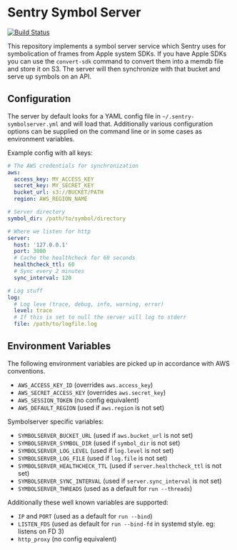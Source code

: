 # Sentry Symbol Server

[![Build Status](https://travis-ci.org/getsentry/symbolserver.svg?branch=master)](https://travis-ci.org/getsentry/symbolserver)

This repository implements a symbol server service which Sentry uses for
symbolication of frames from Apple system SDKs.  If you have Apple SDKs
you can use the `convert-sdk` command to convert them into a memdb file
and store it on S3.  The server will then synchronize with that bucket
and serve up symbols on an API.

## Configuration

The server by default looks for a YAML config file in
`~/.sentry-symbolserver.yml` and will load that.  Additionally various
configuration options can be supplied on the command line or in some
cases as environment variables.

Example config with all keys:

```yaml
# The AWS credentials for synchronization
aws:
  access_key: MY_ACCESS_KEY
  secret_key: MY_SECRET_KEY
  bucket_url: s3://BUCKET/PATH
  region: AWS_REGION_NAME

# Server directory
symbol_dir: /path/to/symbol/directory

# Where we listen for http
server:
  host: '127.0.0.1'
  port: 3000
  # Cache the healthcheck for 60 seconds
  healthcheck_ttl: 60
  # Sync every 2 minutes
  sync_interval: 120

# Log stuff
log:
  # Log leve (trace, debug, info, warning, error)
  level: trace
  # If this is set to null the server will log to stderr
  file: /path/to/logfile.log
```

## Environment Variables

The following environment variables are picked up in accordance with
AWS conventions.

* `AWS_ACCESS_KEY_ID` (overrides `aws.access_key`)
* `AWS_SECRET_ACCESS_KEY` (overrides `aws.secret_key`)
* `AWS_SESSION_TOKEN` (no config equivalent)
* `AWS_DEFAULT_REGION` (used if `aws.region` is not set)

Symbolserver specific variables:

* `SYMBOLSERVER_BUCKET_URL` (used if `aws.bucket_url` is not set)
* `SYMBOLSERVER_SYMBOL_DIR` (used if `symbol_dir` is not set)
* `SYMBOLSERVER_LOG_LEVEL` (used if `log.level` is not set)
* `SYMBOLSERVER_LOG_FILE` (used if `log.file` is not set)
* `SYMBOLSERVER_HEALTHCHECK_TTL` (used if `server.healthcheck_ttl` is not set)
* `SYMBOLSERVER_SYNC_INTERVAL` (used if `server.sync_interval` is not set)
* `SYMBOLSERVER_THREADS` (used as a default for `run --threads`)

Additionally these well known variables are supported:

* `IP` and `PORT` (used as a default for `run --bind`)
* `LISTEN_FDS` (used as default for `run --bind-fd` in systemd style. eg: listens on FD 3)
* `http_proxy` (no config equivalent)
